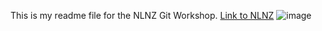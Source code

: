 This is my readme file for the NLNZ Git Workshop.
[Link to NLNZ](https://natlib.govt.nz/)
![image](https://github.com/vjlove/NLNZ_git_workshop/assets/39815080/1b160e49-60b8-4691-acea-b86f33761aef)
